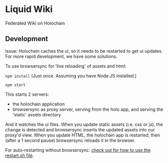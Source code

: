 # Liquid Wiki

Federated Wiki on Holochain

## Development

Issue: Holochain caches the ui, so it needs to be restarted to get ui updates. For more rapid development, we have some solutions.

To use browsersync for 'live reloading' of assets and html:

`npm install` (Just once. Assuming you have Node.JS installed.)

`npm start`

This starts 2 servers:

- the holochain application
- browsersync as proxy server, serving from the holo app, and serving the 'static' assets directory

And it watches the ui files. When you update static assets (i.e. css or js), the change is detected and browsersync inserts the updated assets into our proxy'd view. When you update HTML, the holochain app is restarted, then (after a 1 second pause) browsersync reloads it in the browser.

For auto-restarting without browsersync: [check out for how to use the restart.sh file][autorestart].

[autorestart]: https://developer.holochain.org/webserver_auto_restart
